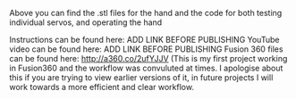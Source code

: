 Above you can find the .stl files for the hand and the code for both testing individual servos, and operating the hand

Instructions can be found here: ADD LINK BEFORE PUBLISHING
YouTube video can be found here: ADD LINK BEFORE PUBLISHING
Fusion 360 files can be found here: http://a360.co/2ufYJJV
(This is my first project working in Fusion360 and the workflow was convuluted at times. I apologise about this if you are trying to view earlier versions of it, in future projects I will work towards a more efficient and clear workflow.
